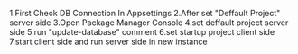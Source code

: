 1.First Check DB Connection In Appsettings
2.After set "Deffault Project" server side
3.Open Package Manager Console
4.set deffault project server side
5.run "update-database" comment
6.set startup project client side
7.start client side and run server side in new instance

